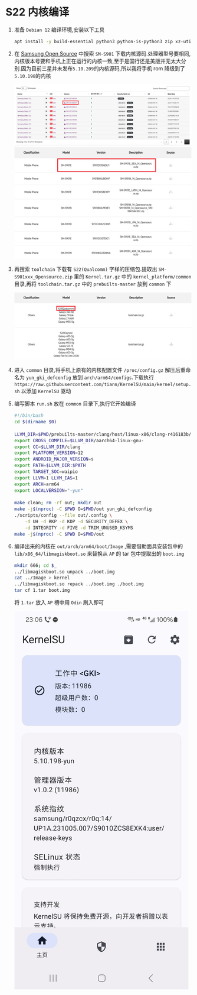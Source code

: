 # S22 内核编译
1. 准备 `Debian 12` 编译环境,安装以下工具
    ```bash
    apt install -y build-essential python3 python-is-python3 zip xz-utils bison flex libz-dev libssl-dev libelf-dev bc cpio git
    ```
2. 在 [Samsung Open Source](https://opensource.samsung.com/uploadSearch) 中搜索 `SM-S901` 下载内核源码.处理器型号要相同,内核版本号要和手机上正在运行的内核一致,至于是国行还是美版并无太大分别.因为目前三星并未发布`5.10.209`的内核源码,所以我将手机 rom 降级到了`5.10.198`的内核

    ![rom](./rom.png)
    ![kernel](./kernel.png)
3. 再搜索 `toolchain` 下载有 `S22(Qualcomm)` 字样的压缩包.提取出 `SM-S901xxx_Opensource.zip` 里的 `Kernel.tar.gz` 中的 `kernel_platform/common` 目录,再将 `toolchain.tar.gz` 中的 `prebuilts-master` 放到 `common` 下

    ![tool](./tool.png)
4. 进入 `common` 目录,将手机上原有的内核配置文件 `/proc/config.gz` 解压后重命名为 `yun_gki_defconfig` 放到 `arch/arm64/configs`.下载执行 `https://raw.githubusercontent.com/tiann/KernelSU/main/kernel/setup.sh` 以添加 `KernelSU` 驱动
5. 编写脚本 `run.sh` 放在 `common` 目录下,执行它开始编译
    ```bash
    #!/bin/bash
    cd $(dirname $0)

    LLVM_DIR=$PWD/prebuilts-master/clang/host/linux-x86/clang-r416183b/bin
    export CROSS_COMPILE=$LLVM_DIR/aarch64-linux-gnu-
    export CC=$LLVM_DIR/clang
    export PLATFORM_VERSION=12
    export ANDROID_MAJOR_VERSION=s
    export PATH=$LLVM_DIR:$PATH
    export TARGET_SOC=waipio
    export LLVM=1 LLVM_IAS=1
    export ARCH=arm64
    export LOCALVERSION="-yun"

    make clean; rm -rf out; mkdir out
    make -j$(nproc) -C $PWD O=$PWD/out yun_gki_defconfig
    ./scripts/config --file out/.config \
        -d UH -d RKP -d KDP -d SECURITY_DEFEX \
        -d INTEGRITY -d FIVE -d TRIM_UNUSED_KSYMS
    make -j$(nproc) -C $PWD O=$PWD/out
    ```
6. 编译出来的内核在 `out/arch/arm64/boot/Image` ,需要借助面具安装包中的 `lib/x86_64/libmagiskboot.so` 来替换从 `AP` 的 tar 包中提取出的 `boot.img`
    ```bash
    mkdir 666; cd $_
    ../libmagiskboot.so unpack ../boot.img
    cat ../Image > kernel
    ../libmagiskboot.so repack ../boot.img ./boot.img
    tar cf 1.tar boot.img
    ```
    将 `1.tar` 放入 `AP` 槽中用 `Odin` 刷入即可

    ![ksu](./ksu.png)